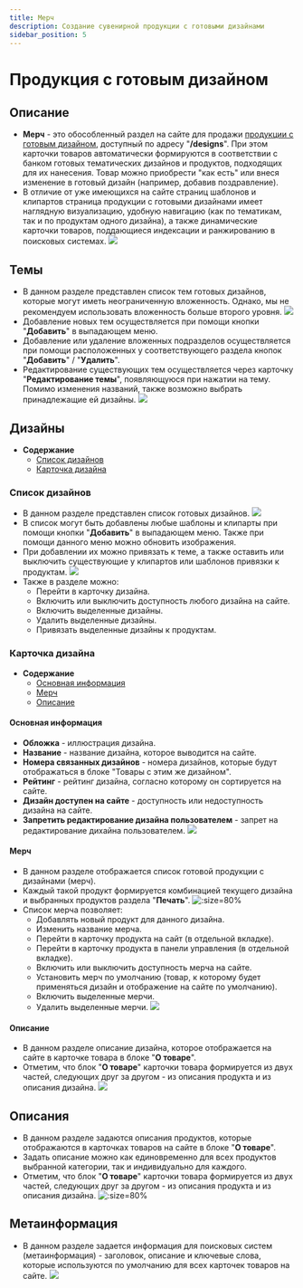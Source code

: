```yaml
---
title: Мерч
description: Создание сувенирной продукции с готовыми дизайнами
sidebar_position: 5
---
```


# Продукция с готовым дизайном
## Описание
* __Мерч__ - это обособленный раздел на сайте для продажи [продукции с готовым дизайном](https://demo.pixlpark.ru/designs), доступный по адресу "__/designs__". При этом карточки товаров автоматически формируются в соответствии с банком готовых тематических дизайнов и продуктов, подходящих для их нанесения. Товар можно приобрести "как есть" или внеся изменение в готовый дизайн (например, добавив поздравление).
* В отличие от уже имеющихся на сайте страниц шаблонов и клипартов страница продукции с готовыми дизайнами имеет наглядную визуализацию, удобную навигацию (как по тематикам, так и по продуктам одного дизайна), а также динамические карточки товаров, поддающиеся индексации и ранжированию в поисковых системах.
![](../_media/print/merch.png)

## Темы 
* В данном разделе представлен список тем готовых дизайнов, которые могут иметь неограниченную вложенность. Однако, мы не рекомендуем использовать вложенность больше второго уровня.
![](../_media/print/merch-themes.png)
* Добавление новых тем осуществляется при помощи кнопки "__Добавить__" в выпадающем меню.
* Добавление или удаление вложенных подразделов осуществляется при помощи расположенных у соответствующего раздела кнопок "__Добавить__" / "__Удалить__".
* Редактирование существующих тем осуществляется через карточку "__Редактирование темы__", появляющуюся при нажатии на тему. Помимо изменения названий, также возможно выбрать принадлежащие ей дизайны.
![](../_media/print/merch-theme.png)

## Дизайны
* __Содержание__
    + [Список дизайнов](/print/merch#список-дизайнов)
    + [Карточка дизайна](/print/merch#карточка-дизайна)

### Список дизайнов
* В данном разделе представлен список готовых дизайнов.
![](../_media/print/merch-designs.png)
* В список могут быть добавлены любые шаблоны и клипарты при помощи кнопки "__Добавить__" в выпадающем меню. Также при помощи данного меню можно обновить изображения.
* При добавлении их можно привязать к теме, а также оставить или выключить существующие у клипартов или шаблонов привязки к продуктам.
![](../_media/print/merch-designs-edit.png)
* Также в разделе можно:
    + Перейти в карточку дизайна.
    + Включить или выключить доступность любого дизайна на сайте.
    + Включить выделенные дизайны.
    + Удалить выделенные дизайны.
    + Привязать выделенные дизайны к продуктам.

### Карточка дизайна
* __Содержание__
    + [Основная информация](/print/merch#основная-информация)
    + [Мерч](/print/merch#мерч)
    + [Описание](/print/merch#описание-1)

#### Основная информация
* __Обложка__ - иллюстрация дизайна.
* __Название__ - название дизайна, которое выводится на сайте.
* __Номера связанных дизайнов__ - номера дизайнов, которые будут отображаться в блоке "Товары с этим же дизайном".
* __Рейтинг__ - рейтинг дизайна, согласно которому он сортируется на сайте.
* __Дизайн доступен на сайте__ - доступность или недоступность дизайна на сайте.
* __Запретить редактирование дизайна пользователем__ - запрет на редактирование дихайна пользователем.
![](../_media/print/merch-design-general.png)

#### Мерч
* В данном разделе отображается список готовой продукции с дизайнами (мерч). 
* Каждый такой продукт формируется комбинацией текущего дизайна и выбранных продуктов раздела "__Печать__".
![](../_media/print/merch-design-products.png ':size=80%')
* Список мерча позволяет:
    + Добавлять новый продукт для данного дизайна.
    + Изменить название мерча.
    + Перейти в карточку продукта на сайт (в отдельной вкладке).
    + Перейти в карточку продукта в панели управления (в отдельной вкладке).
    + Включить или выключить доступность мерча на сайте.
    + Установить мерч по умолчанию (товар, к которому будет применяться дизайн и отображение на сайте по умолчанию).
    + Включить выделенные мерчи.
    + Удалить выделенные мерчи.
![](../_media/print/merch-design-product.png)

#### Описание
* В данном разделе описание дизайна, которое отображается на сайте в карточке товара в блоке "__О товаре__".
* Отметим, что блок "__О товаре__" карточки товара формируется из двух частей, следующих друг за другом - из описания продукта и из описания дизайна.
![](../_media/print/merch-design-description.png)

## Описания
* В данном разделе задаются описания продуктов, которые отображаются в карточках товаров на сайте в блоке "__О товаре__".
* Задать описание можно как единовременно для всех продуктов выбранной категории, так и индивидуально для каждого. 
* Отметим, что блок "__О товаре__" карточки товара формируется из двух частей, следующих друг за другом - из описания продукта и из описания дизайна.
![](../_media/print/merch-descriptions.png ':size=80%')

## Метаинформация
* В данном разделе задается информация для поисковых систем (метаинформация) - заголовок, описание и ключевые слова, которые используются по умолчанию для всех карточек товаров на сайте.
![](../_media/print/merch-seo.png)